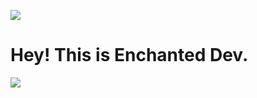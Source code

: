 ![](https://komarev.com/ghpvc/?username=enchanteddev)

# Hey! This is Enchanted Dev.

![](https://vignette.wikia.nocookie.net/minecraft/images/c/ca/Enchantment_Table.png/revision/latest?cb=20111012173932)
